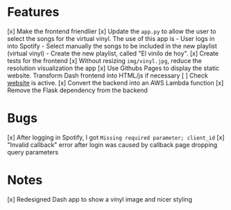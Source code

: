 # Features
[x] Make the frontend friendlier
[x] Update the `app.py` to allow the user to select the songs for the virtual vinyl. The use of this app is
    - User logs in into Spotify
    - Select manually the songs to be included in the new playlist (virtual vinyl)
    - Create the new playlist, called "El vinilo de hoy".
[x] Create tests for the frontend
[x] Without resizing `img/vinyl.jpg`, reduce the resolution visualization the app
[x] Use Githubs Pages to display the static website. Transform Dash frontend into HTML/js if necessary
[ ] Check [website](https://cperales.github.io/virtualvinyl) is active.
[x] Convert the backend into an AWS Lambda function
[x] Remove the Flask dependency from the backend


# Bugs
[x] After logging in Spotify, I got `Missing required parameter; client_id`
[x] "Invalid callback" error after login was caused by callback page dropping query parameters

# Notes
[x] Redesigned Dash app to show a vinyl image and nicer styling
